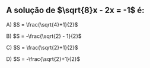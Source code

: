 ## A solução de $\sqrt{8}x - 2x = -1$ é:

A) $S =  \frac{\sqrt{4}+1}{2}$

B) $S =  -\frac{\sqrt{2}  - 1}{2}$

C) $S =   \frac{\sqrt{2}+1}{2}$

D) $S = -\frac{\sqrt{2}+1}{2}$


